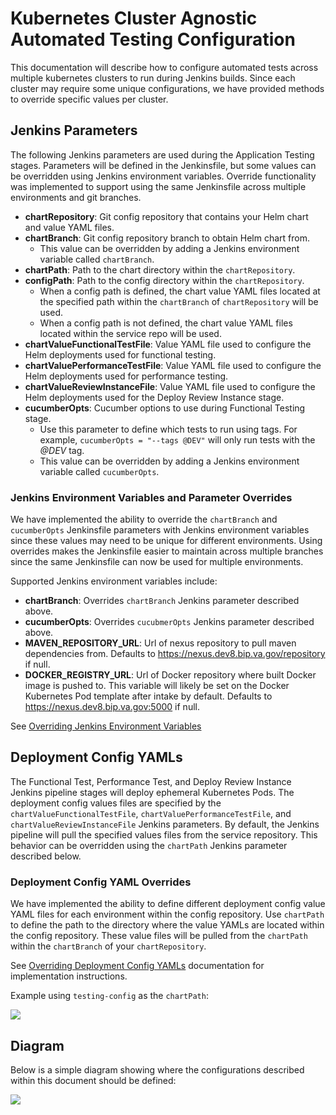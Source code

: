 # Kubernetes Cluster Agnostic Automated Testing Configuration
This documentation will describe how to configure automated tests across multiple kubernetes clusters to run during Jenkins builds.
Since each cluster may require some unique configurations, we have provided methods to override specific values per cluster.

## Jenkins Parameters
The following Jenkins parameters are used during the Application Testing stages.
Parameters will be defined in the Jenkinsfile, but some values can be overridden using Jenkins environment variables. 
Override functionality was implemented to support using the same Jenkinsfile across multiple environments and git branches.
* __chartRepository__: Git config repository that contains your Helm chart and value YAML files.
* __chartBranch__: Git config repository branch to obtain Helm chart from.
  * This value can be overridden by adding a Jenkins environment variable called `chartBranch`.
* __chartPath__: Path to the chart directory within the `chartRepository`.
* __configPath__: Path to the config directory within the `chartRepository`.
  * When a config path is defined, the chart value YAML files located at the specified path within the `chartBranch` of `chartRepository` will be used.
  * When a config path is not defined, the chart value YAML files located within the service repo will be used.
* __chartValueFunctionalTestFile__: Value YAML file used to configure the Helm deployments used for functional testing.
* __chartValuePerformanceTestFile__: Value YAML file used to configure the Helm deployments used for performance testing.
* __chartValueReviewInstanceFile__: Value YAML file used to configure the Helm deployments used for the Deploy Review Instance stage.
* __cucumberOpts__: Cucumber options to use during Functional Testing stage.
  * Use this parameter to define which tests to run using tags.
    For example, `cucumberOpts = "--tags @DEV"` will only run tests with the *@DEV* tag.
  * This value can be overridden by adding a Jenkins environment variable called `cucumberOpts`.

### Jenkins Environment Variables and Parameter Overrides
We have implemented the ability to override the `chartBranch` and `cucumberOpts` Jenkinsfile parameters with Jenkins environment variables since these values may need to be unique for different environments.
Using overrides makes the Jenkinsfile easier to maintain across multiple branches since the same Jenkinsfile can now be used for multiple environments.

Supported Jenkins environment variables include:
* __chartBranch__: Overrides `chartBranch` Jenkins parameter described above.
* __cucumberOpts__: Overrides `cucubmerOpts` Jenkins parameter described above.
* __MAVEN_REPOSITORY_URL__: Url of nexus repository to pull maven dependencies from. Defaults to https://nexus.dev8.bip.va.gov/repository if null.
* __DOCKER_REGISTRY_URL__: Url of Docker repository where built Docker image is pushed to.
This variable will likely be set on the Docker Kubernetes Pod template after intake by default.
Defaults to https://nexus.dev8.bip.va.gov:5000 if null.

See [Overriding Jenkins Environment Variables](../README.md#overriding-jenkins-environment-variables)

## Deployment Config YAMLs
The Functional Test, Performance Test, and Deploy Review Instance Jenkins pipeline stages will deploy ephemeral Kubernetes Pods.
The deployment config values files are specified by the `chartValueFunctionalTestFile`, `chartValuePerformanceTestFile`, and `chartValueReviewInstanceFile` Jenkins parameters.
By default, the Jenkins pipeline will pull the specified values files from the service repository.
This behavior can be overridden using the `chartPath` Jenkins parameter described below.

### Deployment Config YAML Overrides
We have implemented the ability to define different deployment config value YAML files for each environment within the config repository.
Use `chartPath` to define the path to the directory where the value YAMLs are located within the config repository.
These value files will be pulled from the `chartPath` within the `chartBranch` of your `chartRepository`.

See [Overriding Deployment Config YAMLs](https://github.ec.va.gov/EPMO/bip-jenkins-lib/blob/development/docs/deploy-review-instance.md#overriding-deployment-config-yamls) documentation for implementation instructions.

Example using `testing-config` as the `chartPath`:

<img src = "images/testing-config-example.jpg">

## Diagram
Below is a simple diagram showing where the configurations described within this document should be defined:

<img src = "images/cluster-agnostic-build-diagram.jpg">
